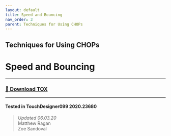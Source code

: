 ```yaml
---
layout: default
title: Speed and Bouncing
nav_order: 3
parent: Techniques for Using CHOPs
---
```


## Techniques for Using CHOPs
# Speed and Bouncing

---

### [:floppy_disk: Download TOX](https://github.com/mir-lab/touchdesigner-instancing-examples-code/raw/main/tox/002-using-chops/container_bouncing_with_speed.tox)

---

#### Tested in TouchDesigner099 2020.23680 
>*Updated 06.03.20*  
Matthew Ragan  
Zoe Sandoval   